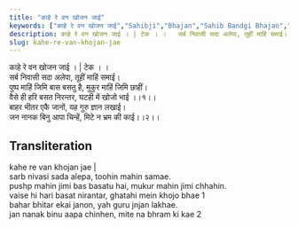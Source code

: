 ```yaml
---
title: "काहे रे वन खोजन जाई"
keywords: ["काहे रे वन खोजन जाई","Sahibji","Bhajan","Sahib Bandgi Bhajan","Sant Kabir Bhajan","bhajan lyrics","साहिब बंदगी भजन","भजन"]
description: काहे रे वन खोजन जाई । | टेक । ।   सर्ब निवासी सदा अलेपा, तूहीं माहिं समाई।   पुष्प माहिं जिमि बास बसतु है, मुकुर माहिं जिमि छाहीं।   वैसे ही हरि बसत निर
slug: kahe-re-van-khojan-jae
---
```


  
काहे रे वन खोजन जाई । | टेक । ।  
सर्ब निवासी सदा अलेपा, तूहीं माहिं समाई।  
पुष्प माहिं जिमि बास बसतु है, मुकुर माहिं जिमि छाहीं।  
वैसे ही हरि बसत निरन्तर, घटही में खोजो भाई ।।१।।  
बाहर भीतर एकै जानों, यह गुरु ज्ञान लखाई।  
जन नानक बिनु आपा चिन्हें, मिटे न भ्रम की काई।।२।।  


## Transliteration

  
kahe re van khojan jae |   
sarb nivasi sada alepa, toohin mahin samae.  
pushp mahin jimi bas basatu hai, mukur mahin jimi chhahin.  
vaise hi hari basat nirantar, ghatahi mein khojo bhae  1   
bahar bhitar ekai janon, yah guru jnjan lakhae.  
jan nanak binu aapa chinhen, mite na bhram ki kae 2   

  